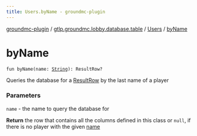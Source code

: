 ```yaml
---
title: Users.byName - groundmc-plugin
---
```


[groundmc-plugin](../../index.html) / [gtlp.groundmc.lobby.database.table](../index.html) / [Users](index.html) / [byName](.)

# byName

`fun byName(name: `[`String`](https://kotlinlang.org/api/latest/jvm/stdlib/kotlin/-string/index.html)`): ResultRow?`

Queries the database for a [ResultRow](#) by the last name of a player

### Parameters

`name` - the name to query the database for

**Return**
the row that contains all the columns defined in this class or
`null`, if there is no player with the given [name](by-name.html#gtlp.groundmc.lobby.database.table.Users$byName(kotlin.String)/name)

